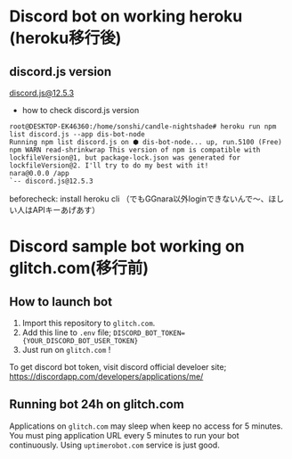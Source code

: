 # Discord bot on working heroku (heroku移行後)

## discord.js version
discord.js@12.5.3

- how to check discord.js version 
```
root@DESKTOP-EK46360:/home/sonshi/candle-nightshade# heroku run npm list discord.js --app dis-bot-node
Running npm list discord.js on ⬢ dis-bot-node... up, run.5100 (Free)
npm WARN read-shrinkwrap This version of npm is compatible with lockfileVersion@1, but package-lock.json was generated for lockfileVersion@2. I'll try to do my best with it!
nara@0.0.0 /app
`-- discord.js@12.5.3
```
beforecheck: install heroku cli （でもGGnara以外loginできないんで～、ほしい人はAPIキーあげあす）

# Discord sample bot working on glitch.com(移行前)

## How to launch bot

1. Import this repository to `glitch.com`.
1. Add this line to `.env` file; `DISCORD_BOT_TOKEN={YOUR_DISCORD_BOT_USER_TOKEN}`
1. Just run on `glitch.com` !

To get discord bot token, visit discord official develoer site; https://discordapp.com/developers/applications/me/

## Running bot 24h on glitch.com

Applications on `glitch.com` may sleep when keep no access for 5 minutes.
You must ping application URL every 5 minutes to run your bot continuously.
Using `uptimerobot.com` service is just good.